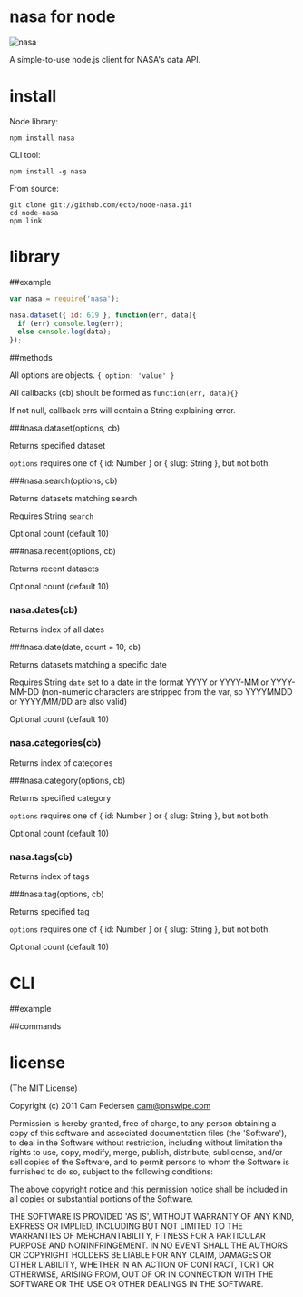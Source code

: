 # nasa for node

![nasa](http://i.imgur.com/wyl1S.jpg)

A simple-to-use node.js client for NASA's data API.

# install

Node library:

    npm install nasa

CLI tool:

    npm install -g nasa

From source:

    git clone git://github.com/ecto/node-nasa.git 
    cd node-nasa
    npm link

# library

##example

````javascript
var nasa = require('nasa');

nasa.dataset({ id: 619 }, function(err, data){
  if (err) console.log(err);
  else console.log(data);
});
````

##methods

All options are objects. `{ option: 'value' }`

All callbacks (cb) shoult be formed as `function(err, data){}`

If not null, callback errs will contain a String explaining error.

###nasa.dataset(options, cb)

Returns specified dataset

`options` requires one of { id: Number } or { slug: String }, but not both.

###nasa.search(options, cb)

Returns datasets matching search

Requires String `search`

Optional count (default 10)

###nasa.recent(options, cb)

Returns recent datasets

Optional count (default 10)

### nasa.dates(cb)

Returns index of all dates

###nasa.date(date, count = 10, cb)

Returns datasets matching a specific date

Requires String `date`  set to a date in the format YYYY or YYYY-MM or YYYY-MM-DD (non-numeric characters are stripped from the var, so YYYYMMDD or YYYY/MM/DD are also valid)

Optional count (default 10)

### nasa.categories(cb)

Returns index of categories

###nasa.category(options, cb)

Returns specified category

`options` requires one of { id: Number } or { slug: String }, but not both.

Optional count (default 10)

### nasa.tags(cb)

Returns index of tags

###nasa.tag(options, cb)

Returns specified tag

`options` requires one of { id: Number } or { slug: String }, but not both.

Optional count (default 10)

# CLI

##example

##commands

# license

(The MIT License)

Copyright (c) 2011 Cam Pedersen <cam@onswipe.com>

Permission is hereby granted, free of charge, to any person obtaining a copy of this software and associated documentation files (the 'Software'), to deal in the Software without restriction, including without limitation the rights to use, copy, modify, merge, publish, distribute, sublicense, and/or sell copies of the Software, and to permit persons to whom the Software is furnished to do so, subject to the following conditions:

The above copyright notice and this permission notice shall be included in all copies or substantial portions of the Software.

THE SOFTWARE IS PROVIDED 'AS IS', WITHOUT WARRANTY OF ANY KIND, EXPRESS OR IMPLIED, INCLUDING BUT NOT LIMITED TO THE WARRANTIES OF MERCHANTABILITY, FITNESS FOR A PARTICULAR PURPOSE AND NONINFRINGEMENT. IN NO EVENT SHALL THE AUTHORS OR COPYRIGHT HOLDERS BE LIABLE FOR ANY CLAIM, DAMAGES OR OTHER LIABILITY, WHETHER IN AN ACTION OF CONTRACT, TORT OR OTHERWISE, ARISING FROM, OUT OF OR IN CONNECTION WITH THE SOFTWARE OR THE USE OR OTHER DEALINGS IN THE SOFTWARE.

